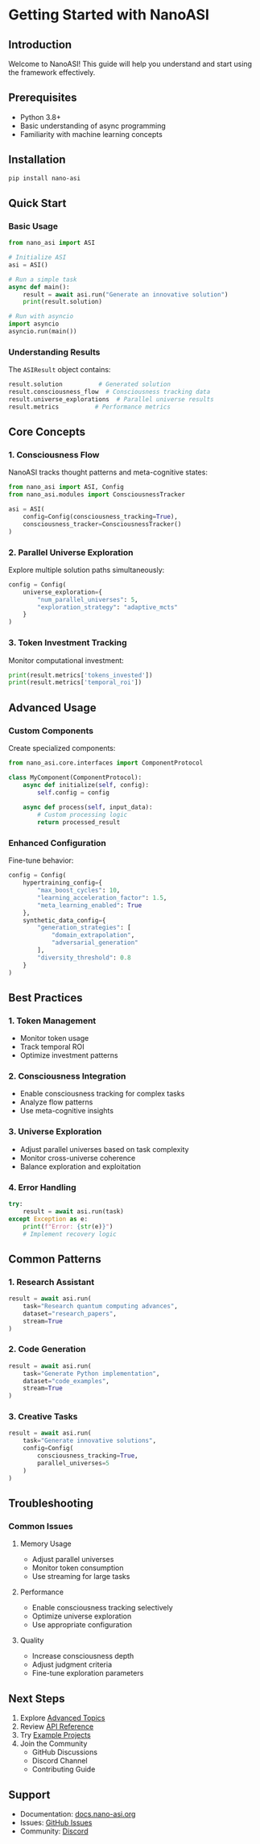 # Getting Started with NanoASI

## Introduction

Welcome to NanoASI! This guide will help you understand and start using the framework effectively.

## Prerequisites

- Python 3.8+
- Basic understanding of async programming
- Familiarity with machine learning concepts

## Installation

```bash
pip install nano-asi
```

## Quick Start

### Basic Usage

```python
from nano_asi import ASI

# Initialize ASI
asi = ASI()

# Run a simple task
async def main():
    result = await asi.run("Generate an innovative solution")
    print(result.solution)

# Run with asyncio
import asyncio
asyncio.run(main())
```

### Understanding Results

The `ASIResult` object contains:
```python
result.solution          # Generated solution
result.consciousness_flow  # Consciousness tracking data
result.universe_explorations  # Parallel universe results
result.metrics          # Performance metrics
```

## Core Concepts

### 1. Consciousness Flow
NanoASI tracks thought patterns and meta-cognitive states:
```python
from nano_asi import ASI, Config
from nano_asi.modules import ConsciousnessTracker

asi = ASI(
    config=Config(consciousness_tracking=True),
    consciousness_tracker=ConsciousnessTracker()
)
```

### 2. Parallel Universe Exploration
Explore multiple solution paths simultaneously:
```python
config = Config(
    universe_exploration={
        "num_parallel_universes": 5,
        "exploration_strategy": "adaptive_mcts"
    }
)
```

### 3. Token Investment Tracking
Monitor computational investment:
```python
print(result.metrics['tokens_invested'])
print(result.metrics['temporal_roi'])
```

## Advanced Usage

### Custom Components

Create specialized components:
```python
from nano_asi.core.interfaces import ComponentProtocol

class MyComponent(ComponentProtocol):
    async def initialize(self, config):
        self.config = config
    
    async def process(self, input_data):
        # Custom processing logic
        return processed_result
```

### Enhanced Configuration

Fine-tune behavior:
```python
config = Config(
    hypertraining_config={
        "max_boost_cycles": 10,
        "learning_acceleration_factor": 1.5,
        "meta_learning_enabled": True
    },
    synthetic_data_config={
        "generation_strategies": [
            "domain_extrapolation",
            "adversarial_generation"
        ],
        "diversity_threshold": 0.8
    }
)
```

## Best Practices

### 1. Token Management
- Monitor token usage
- Track temporal ROI
- Optimize investment patterns

### 2. Consciousness Integration
- Enable consciousness tracking for complex tasks
- Analyze flow patterns
- Use meta-cognitive insights

### 3. Universe Exploration
- Adjust parallel universes based on task complexity
- Monitor cross-universe coherence
- Balance exploration and exploitation

### 4. Error Handling
```python
try:
    result = await asi.run(task)
except Exception as e:
    print(f"Error: {str(e)}")
    # Implement recovery logic
```

## Common Patterns

### 1. Research Assistant
```python
result = await asi.run(
    task="Research quantum computing advances",
    dataset="research_papers",
    stream=True
)
```

### 2. Code Generation
```python
result = await asi.run(
    task="Generate Python implementation",
    dataset="code_examples",
    stream=True
)
```

### 3. Creative Tasks
```python
result = await asi.run(
    task="Generate innovative solutions",
    config=Config(
        consciousness_tracking=True,
        parallel_universes=5
    )
)
```

## Troubleshooting

### Common Issues

1. Memory Usage
   - Adjust parallel universes
   - Monitor token consumption
   - Use streaming for large tasks

2. Performance
   - Enable consciousness tracking selectively
   - Optimize universe exploration
   - Use appropriate configuration

3. Quality
   - Increase consciousness depth
   - Adjust judgment criteria
   - Fine-tune exploration parameters

## Next Steps

1. Explore [Advanced Topics](advanced_topics.md)
2. Review [API Reference](api_reference/)
3. Try [Example Projects](../examples/)
4. Join the Community
   - GitHub Discussions
   - Discord Channel
   - Contributing Guide

## Support

- Documentation: [docs.nano-asi.org](https://docs.nano-asi.org)
- Issues: [GitHub Issues](https://github.com/nano-asi/issues)
- Community: [Discord](https://discord.gg/nano-asi)
